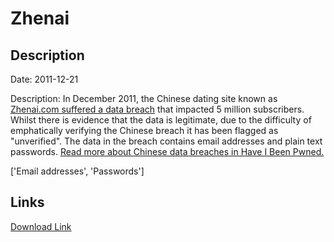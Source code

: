 # Zhenai

## Description

Date: 2011-12-21

Description:
In December 2011, the Chinese dating site known as <a href="http://nic.xjtu.edu.cn/info/1018/1909.htm" target="_blank" rel="noopener">Zhenai.com suffered a data breach</a> that impacted 5 million subscribers. Whilst there is evidence that the data is legitimate, due to the difficulty of emphatically verifying the Chinese breach it has been flagged as &quot;unverified&quot;. The data in the breach contains email addresses and plain text passwords. <a href="https://www.troyhunt.com/handling-chinese-data-breaches-in-have-i-been-pwned/" target="_blank" rel="noopener">Read more about Chinese data breaches in Have I Been Pwned.</a>


['Email addresses', 'Passwords']

## Links

[Download Link](https://link-to.net/1229997/562.7930035751406/dynamic/?r=aHR0cHM6Ly93d3cubWVkaWFmaXJlLmNvbS92aWV3L3had1I2M2NCd09UTTloZy96aGVuYWkuY29tL2ZpbGU=)